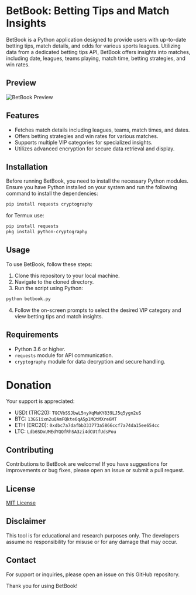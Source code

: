 # BetBook: Betting Tips and Match Insights

BetBook is a Python application designed to provide users with up-to-date betting tips, match details, and odds for various sports leagues. Utilizing data from a dedicated betting tips API, BetBook offers insights into matches, including date, leagues, teams playing, match time, betting strategies, and win rates.

## Preview

![BetBook Preview](https://i.imgur.com/jCMoC83.jpg)

## Features

- Fetches match details including leagues, teams, match times, and dates.
- Offers betting strategies and win rates for various matches.
- Supports multiple VIP categories for specialized insights.
- Utilizes advanced encryption for secure data retrieval and display.

## Installation

Before running BetBook, you need to install the necessary Python modules. Ensure you have Python installed on your system and run the following command to install the dependencies:

```bash
pip install requests cryptography
```

for Termux use:

```bash
pip install requests
pkg install python-cryptography
```

## Usage

To use BetBook, follow these steps:

1. Clone this repository to your local machine.
2. Navigate to the cloned directory.
3. Run the script using Python:

```bash
python betbook.py
```

4. Follow the on-screen prompts to select the desired VIP category and view betting tips and match insights.

## Requirements

- Python 3.6 or higher.
- `requests` module for API communication.
- `cryptography` module for data decryption and secure handling.

# Donation

Your support is appreciated:

- USDt (TRC20): `TGCVbSSJbwL5nyXqMuKY839LJ5q5ygn2uS`
- BTC: `13GS1ixn2uQAmFQkte6qA5p1MQtMXre6MT`
- ETH (ERC20): `0xdbc7a7dafbb333773a5866ccf7a74da15ee654cc`
- LTC: `Ldb6SDxUMEdYQQfRhSA3zi4dCUtfUdsPou`

## Contributing

Contributions to BetBook are welcome! If you have suggestions for improvements or bug fixes, please open an issue or submit a pull request.

## License

[MIT License](LICENSE.md)

## Disclaimer

This tool is for educational and research purposes only. The developers assume no responsibility for misuse or for any damage that may occur.

## Contact

For support or inquiries, please open an issue on this GitHub repository.

Thank you for using BetBook!
